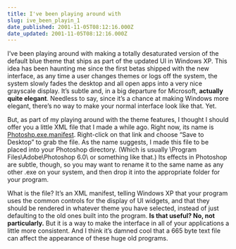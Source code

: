 ```yaml
---
title: I've been playing around with
slug: ive_been_playin_1
date_published: 2001-11-05T08:12:16.000Z
date_updated: 2001-11-05T08:12:16.000Z
---
```


I’ve been playing around with making a totally desaturated version of the default blue theme that ships as part of the updated UI in Windows XP. This idea has been haunting me since the first betas shipped with the new interface, as any time a user changes themes or logs off the system, the system slowly fades the desktop and all open apps into a very nice grayscale display. It’s subtle and, in a big departure for Microsoft, **actually quite elegant**. Needless to say, since it’s a chance at making Windows more elegant, there’s no way to make your normal interface look like that. Yet.

But, as part of my playing around with the theme features, I thought I should offer you a little XML file that I made a while ago. Right now, its name is [Photoshp.exe.manifest](http://www.dashes.com/tools/Photoshp.exe.manifest). Right-click on that link and choose “Save to Desktop” to grab the file. As the name suggests, I made this file to be placed into your Photoshop directory. (Which is usually \Program Files\Adobe\Photoshop 6.0\ or something like that.) Its effects in Photoshop are subtle, though, so you may want to rename it to the same name as any other .exe on your system, and then drop it into the appropriate folder for your program.

What is the file? It’s an XML manifest, telling Windows XP that your program uses the common controls for the display of UI widgets, and that they should be rendered in whatever theme you have selected, instead of just defaulting to the old ones built into the program. **Is that useful? No, not particularly.** But it is a way to make the interface in all of your applications a little more consistent. And I think it’s damned cool that a 665 byte text file can affect the appearance of these huge old programs.
